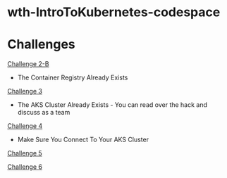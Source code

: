 # wth-IntroToKubernetes-codespace

# Challenges

[Challenge 2-B](https://microsoft.github.io/WhatTheHack/001-IntroToKubernetes/Student/Challenge-02B.html)
- The Container Registry Already Exists

[Challenge 3](https://microsoft.github.io/WhatTheHack/001-IntroToKubernetes/Student/Challenge-03.html)
- The AKS Cluster Already Exists - You can read over the hack and discuss as a team

[Challenge 4](https://microsoft.github.io/WhatTheHack/001-IntroToKubernetes/Student/Challenge-04.html)
- Make Sure You Connect To Your AKS Cluster

[Challenge 5](https://microsoft.github.io/WhatTheHack/001-IntroToKubernetes/Student/Challenge-05.html)

[Challenge 6](https://microsoft.github.io/WhatTheHack/001-IntroToKubernetes/Student/Challenge-06.html)